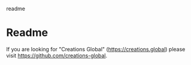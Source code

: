 readme
# Readme

If you are looking for "Creations Global" (https://creations.global) please visit https://github.com/creations-global.
